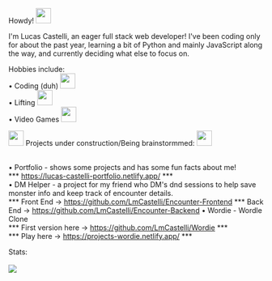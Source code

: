 Howdy! <img width="30px" src="https://emojipedia-us.s3.dualstack.us-west-1.amazonaws.com/thumbs/320/google/313/cowboy-hat-face_1f920.png" /> 

I'm Lucas Castelli, an eager full stack web developer! I've been coding only for about the past year, learning a bit of Python and mainly JavaScript along the way, and currently deciding what else to focus on.

Hobbies include: <br>
• Coding (duh) <img width="30px" src="https://emojipedia-us.s3.dualstack.us-west-1.amazonaws.com/thumbs/320/google/313/man-technologist_1f468-200d-1f4bb.png"> <br>
• Lifting <img width="30px" src="https://emojipedia-us.s3.dualstack.us-west-1.amazonaws.com/thumbs/320/google/40/weight-lifter_1f3cb.png"> <br>
• Video Games <img width="30px" src="https://emojipedia-us.s3.dualstack.us-west-1.amazonaws.com/thumbs/320/google/313/joystick_1f579-fe0f.png"> <br>

<img width="30px" src="https://emojipedia-us.s3.dualstack.us-west-1.amazonaws.com/thumbs/240/google/313/construction_1f6a7.png"> Projects under construction/Being brainstormmed: <img width="30px" src="https://emojipedia-us.s3.dualstack.us-west-1.amazonaws.com/thumbs/240/google/313/construction_1f6a7.png"> <br> <br> 

• Portfolio - shows some projects and has some fun facts about me! <br>
*** https://lucas-castelli-portfolio.netlify.app/ *** <br>
• DM Helper - a project for my friend who DM's dnd sessions to help save monster info and keep track of encounter details. <br>
*** Front End -> https://github.com/LmCastelli/Encounter-Frontend
*** Back End -> https://github.com/LmCastelli/Encounter-Backend
• Wordie - Wordle Clone </br>
*** First version here -> https://github.com/LmCastelli/Wordie *** <br>
*** Play here -> https://projects-wordie.netlify.app/ *** <br>

Stats: <br> <br>
<img src="https://github-readme-stats.vercel.app/api?username=LmCastelli">
